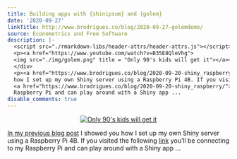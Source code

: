 ```yaml
---
title: Building apps with {shinipsum} and {golem}
date: '2020-09-27'
linkTitle: http://www.brodrigues.co/blog/2020-09-27-golemdemo/
source: Econometrics and Free Software
description: |-
  <script src="./rmarkdown-libs/header-attrs/header-attrs.js"></script> <div style="text-align:center;">
  <p><a href="https://www.youtube.com/watch?v=B35E8QleVhg">
  <img src="./img/golem.png" title = "Only 90's kids will get it"></a></p>
  </div>
  <p><a href="https://www.brodrigues.co/blog/2020-09-20-shiny_raspberry/">In my previous blog post</a> I showed you
  how I set up my own Shiny server using a Raspberry Pi 4B. If you visited the following
  <a href="https://www.brodrigues.co/blog/2020-09-20-shiny_raspberry/">link</a> you’ll be connecting to my
  Raspberry Pi and can play around with a Shiny app ...
disable_comments: true
---
```

<script src="./rmarkdown-libs/header-attrs/header-attrs.js"></script> <div style="text-align:center;">
<p><a href="https://www.youtube.com/watch?v=B35E8QleVhg">
<img src="./img/golem.png" title = "Only 90's kids will get it"></a></p>
</div>
<p><a href="https://www.brodrigues.co/blog/2020-09-20-shiny_raspberry/">In my previous blog post</a> I showed you
how I set up my own Shiny server using a Raspberry Pi 4B. If you visited the following
<a href="https://www.brodrigues.co/blog/2020-09-20-shiny_raspberry/">link</a> you’ll be connecting to my
Raspberry Pi and can play around with a Shiny app ...